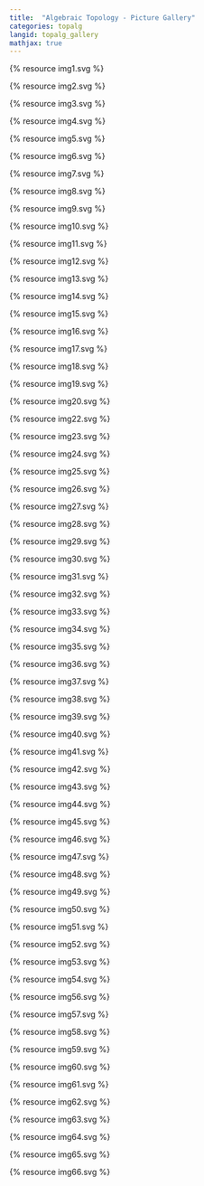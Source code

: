```yaml
---
title:  "Algebraic Topology - Picture Gallery"
categories: topalg
langid: topalg_gallery
mathjax: true
---
```



{% resource img1.svg %}

{% resource img2.svg %}

{% resource img3.svg %}

{% resource img4.svg %}

{% resource img5.svg %}

{% resource img6.svg %}

{% resource img7.svg %}

{% resource img8.svg %}

{% resource img9.svg %}

{% resource img10.svg %}

{% resource img11.svg %}

{% resource img12.svg %}

{% resource img13.svg %}

{% resource img14.svg %}

{% resource img15.svg %}

{% resource img16.svg %}

{% resource img17.svg %}

{% resource img18.svg %}

{% resource img19.svg %}

{% resource img20.svg %}

{% resource img22.svg %}

{% resource img23.svg %}

{% resource img24.svg %}

{% resource img25.svg %}

{% resource img26.svg %}

{% resource img27.svg %}

{% resource img28.svg %}

{% resource img29.svg %}

{% resource img30.svg %}

{% resource img31.svg %}

{% resource img32.svg %}

{% resource img33.svg %}

{% resource img34.svg %}

{% resource img35.svg %}

{% resource img36.svg %}

{% resource img37.svg %}

{% resource img38.svg %}

{% resource img39.svg %}

{% resource img40.svg %}

{% resource img41.svg %}

{% resource img42.svg %}

{% resource img43.svg %}

{% resource img44.svg %}

{% resource img45.svg %}

{% resource img46.svg %}

{% resource img47.svg %}

{% resource img48.svg %}

{% resource img49.svg %}

{% resource img50.svg %}

{% resource img51.svg %}

{% resource img52.svg %}

{% resource img53.svg %}

{% resource img54.svg %}

{% resource img56.svg %}

{% resource img57.svg %}

{% resource img58.svg %}

{% resource img59.svg %}

{% resource img60.svg %}

{% resource img61.svg %}

{% resource img62.svg %}

{% resource img63.svg %}

{% resource img64.svg %}

{% resource img65.svg %}

{% resource img66.svg %}